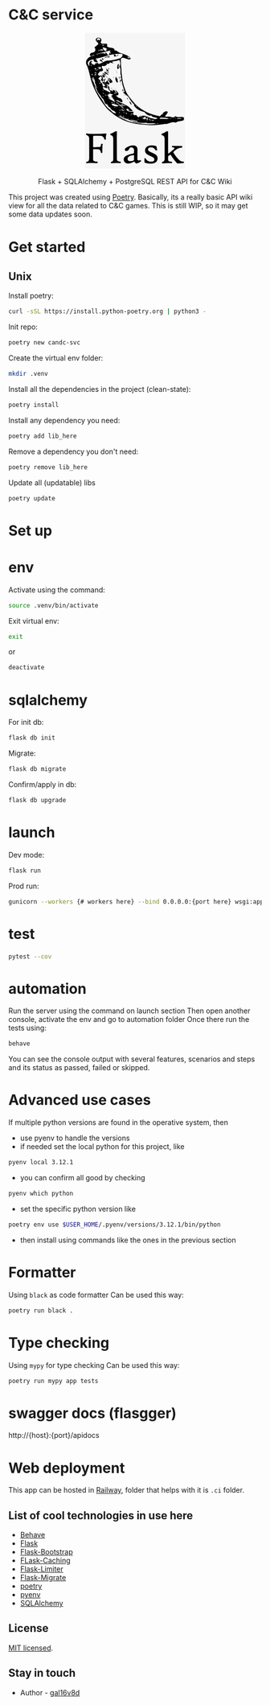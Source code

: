 # C&C service

<p align="center">
  <img width="200" src="flask-logo.png" alt="Flask logo">
  <p align="center">
    Flask + SQLAlchemy + PostgreSQL REST API for C&C Wiki
  </p>
</p>


This project was created using [Poetry](https://python-poetry.org/).
Basically, its a really basic API wiki view for all the data related to C&C games.
This is still WIP, so it may get some data updates soon.

# Get started

## Unix

Install poetry:

```bash
curl -sSL https://install.python-poetry.org | python3 -
```

Init repo:

```bash
poetry new candc-svc
```

Create the virtual env folder:

```bash
mkdir .venv
```

Install all the dependencies in the project (clean-state):

```bash
poetry install
```

Install any dependency you need:

```bash
poetry add lib_here
```

Remove a dependency you don't need:

```bash
poetry remove lib_here
```

Update all (updatable) libs

```bash
poetry update
```

# Set up

# env

Activate using the command:

```bash
source .venv/bin/activate
```

Exit virtual env:

```bash
exit
```

or

```bash
deactivate
```

# sqlalchemy

For init db:

```bash
flask db init
```

Migrate:

```bash
flask db migrate
```

Confirm/apply in db:

```bash
flask db upgrade
```

# launch

Dev mode:

```bash
flask run
```

Prod run:

```bash
gunicorn --workers {# workers here} --bind 0.0.0.0:{port here} wsgi:app
```

# test

```bash
pytest --cov
```

# automation

Run the server using the command on launch section
Then open another console, activate the env and go to automation folder
Once there run the tests using:

```bash
behave
```

You can see the console output with several features, scenarios and steps and its status as passed, failed or skipped.

# Advanced use cases

If multiple python versions are found in the operative system, then
- use pyenv to handle the versions
- if needed set the local python for this project, like
```bash
pyenv local 3.12.1
```
- you can confirm all good by checking
```bash
pyenv which python
```
- set the specific python version like
```bash
poetry env use $USER_HOME/.pyenv/versions/3.12.1/bin/python
```
- then install using commands like the ones in the previous section

# Formatter

Using `black` as code formatter
Can be used this way:
```bash
poetry run black .
```

# Type checking
Using `mypy` for type checking
Can be used this way:
```bash
poetry run mypy app tests
```

# swagger docs (flasgger)

http://{host}:{port}/apidocs

# Web deployment

This app can be hosted in [Railway](https://railway.app), folder that helps with it is `.ci` folder.

## List of cool technologies in use here

- [Behave](https://behave.readthedocs.io/en/latest/)
- [Flask](https://flask.palletsprojects.com/en/2.3.x/)
- [Flask-Bootstrap](https://pythonhosted.org/Flask-Bootstrap/)
- [FLask-Caching](https://flask-caching.readthedocs.io/en/latest/index.html)
- [Flask-Limiter](https://flask-limiter.readthedocs.io/en/stable/)
- [Flask-Migrate](https://flask-migrate.readthedocs.io/en/latest/index.html)
- [poetry](https://python-poetry.org/)
- [pyenv](https://github.com/pyenv/pyenv)
- [SQLAlchemy](https://www.sqlalchemy.org/)

## License

[MIT licensed](LICENSE).

## Stay in touch

- Author - [gal16v8d](https://github.com/gal16v8d)
